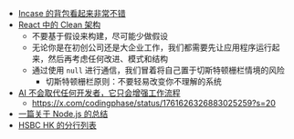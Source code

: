 - [Incase 的背包看起来非常不错](https://www.incasetaiwan.com/products/city-commuter-backpack-with-diamond-ripstop)
- [React 中的 Clean 架构](https://sorrycc.com/react-clean-architecture/)
	- 不要基于假设来构建，尽可能少做假设
	- 无论你是在初创公司还是大企业工作，我们都需要先让应用程序运行起来，然后再考虑任何改进、模式和结构
	- 通过使用 `null` 进行通信，我们冒着将自己置于切斯特顿栅栏情境的风险
		- 切斯特顿栅栏原则：不要轻易改变你不理解的系统
- [AI 不会取代任何开发者，它只会增强工作流程](https://twitter.com/blackanger/status/1761977712665862592)
	- https://x.com/codingphase/status/1761626326883025259?s=20
- [一篇关于 Node.js 的总结](https://blog.rafaelgss.dev/nodejs-2023-year-in-review)
- [HSBC HK 的分行列表](https://bankcode-hk.shortfryer.com/bank/004)